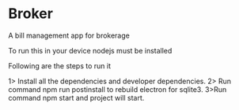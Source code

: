 # Broker
A bill management app for brokerage

To run this in your device nodejs must be installed

Following are the steps to run it

1> Install all the dependencies and developer dependencies.
2> Run command npm run postinstall to rebuild electron for sqlite3.
3>Run command npm start and project will start.
